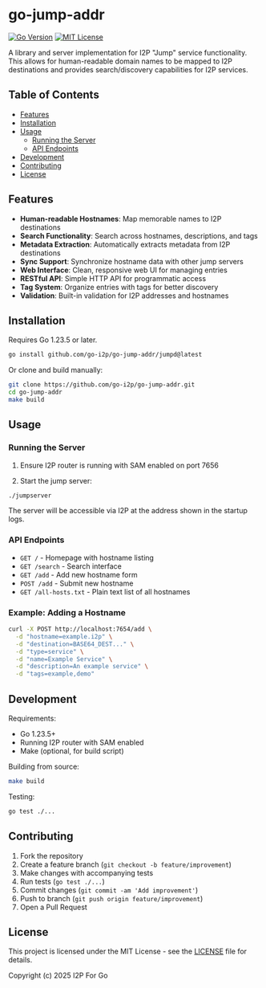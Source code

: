 # go-jump-addr

[![Go Version](https://img.shields.io/badge/go-1.23.5-blue.svg)](https://golang.org/doc/devel/release.html#go1.23)
[![MIT License](https://img.shields.io/badge/license-MIT-blue.svg)](LICENSE)

A library and server implementation for I2P "Jump" service functionality. This allows for human-readable domain names to be mapped to I2P destinations and provides search/discovery capabilities for I2P services.

## Table of Contents
- [Features](#features)
- [Installation](#installation)
- [Usage](#usage)
  - [Running the Server](#running-the-server)
  - [API Endpoints](#api-endpoints)
- [Development](#development)
- [Contributing](#contributing)
- [License](#license)

## Features

- **Human-readable Hostnames**: Map memorable names to I2P destinations
- **Search Functionality**: Search across hostnames, descriptions, and tags
- **Metadata Extraction**: Automatically extracts metadata from I2P destinations
- **Sync Support**: Synchronize hostname data with other jump servers
- **Web Interface**: Clean, responsive web UI for managing entries
- **RESTful API**: Simple HTTP API for programmatic access
- **Tag System**: Organize entries with tags for better discovery
- **Validation**: Built-in validation for I2P addresses and hostnames

## Installation

Requires Go 1.23.5 or later.

```bash
go install github.com/go-i2p/go-jump-addr/jumpd@latest
```

Or clone and build manually:

```bash
git clone https://github.com/go-i2p/go-jump-addr.git
cd go-jump-addr
make build
```

## Usage

### Running the Server

1. Ensure I2P router is running with SAM enabled on port 7656

2. Start the jump server:

```bash
./jumpserver
```

The server will be accessible via I2P at the address shown in the startup logs.

### API Endpoints

- `GET /` - Homepage with hostname listing
- `GET /search` - Search interface
- `GET /add` - Add new hostname form
- `POST /add` - Submit new hostname
- `GET /all-hosts.txt` - Plain text list of all hostnames

### Example: Adding a Hostname

```bash
curl -X POST http://localhost:7654/add \
  -d "hostname=example.i2p" \
  -d "destination=BASE64_DEST..." \
  -d "type=service" \
  -d "name=Example Service" \
  -d "description=An example service" \
  -d "tags=example,demo"
```

## Development

Requirements:
- Go 1.23.5+
- Running I2P router with SAM enabled
- Make (optional, for build script)

Building from source:

```bash
make build
```

Testing:

```bash 
go test ./...
```

## Contributing

1. Fork the repository
2. Create a feature branch (`git checkout -b feature/improvement`)
3. Make changes with accompanying tests
4. Run tests (`go test ./...`)
5. Commit changes (`git commit -am 'Add improvement'`)
6. Push to branch (`git push origin feature/improvement`)
7. Open a Pull Request

## License

This project is licensed under the MIT License - see the [LICENSE](LICENSE) file for details.

Copyright (c) 2025 I2P For Go